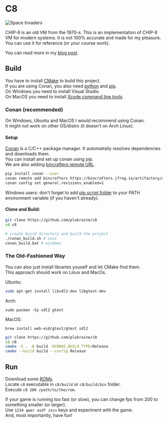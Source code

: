 # C8

![Space Invaders](https://cgmathproghome.files.wordpress.com/2021/05/d.gif?w=638&zoom=2)

CHIP-8 is an old VM from the 1970-s. This is an implementation of CHIP-8 VM for modern systems. It is not 100% accurate and made for my pleasure. You can use it for reference (or your course work).

You can read more in my [blog post](https://cgmathprog.home.blog/2021/05/20/chip-8-and-emulator-overview/).

## Build

You have to install [CMake](https://cmake.org/) to build this project.  
If you are using Conan, you also need [python](https://www.python.org/) and [pip](https://pip.pypa.io/en/stable/installing/).  
On Windows you need to install Visual Studio.  
On MacOS you need to install [Xcode command line tools](https://macpaw.com/how-to/install-command-line-tools).

### Conan (recommended)

On Windows, Ubuntu and MacOS I would recommend using Conan.  
It might not work on other OS/distro (it doesn't on Arch Linux).

#### Setup

[Conan](https://conan.io/) is a C/C++ package manager. It automatially resolves dependencies and downloads them.  
You can install and set up conan using pip.  
We are also adding [bincrafters remote URL](https://bincrafters.github.io/2020/04/19/infrastructure-changes-and-required-actions/).

```bash
pip install conan --user
conan remote add bincrafters https://bincrafters.jfrog.io/artifactory/api/conan/public-conan
conan config set general.revisions_enabled=1
```

Windows users: don't forget to add [pip script folder](https://www.onlinetutorialspoint.com/python/where-can-i-find-python-pip-in-windows.html)
to your PATH environment variable (if you haven't already).

#### Clone and Build:

```bash
git clone https://github.com/plukraine/c8
cd c8

# create build directory and build the project
./conan_build.sh # unix
conan_build.bat # windows
```

### The Old-Fashioned Way

You can also just install libraries youself and let CMake find them.  
This approach should work on Linux and MacOs.

Ubuntu:

```bash
sudo apt-get install libsdl2-dev libgtest-dev
```

Arch:

```
sudo pacman -Sy sdl2 gtest
```

MacOS:

```
brew install web-eid/gtest/gtest sdl2
```

```bash
git clone https://github.com/plukraine/c8
cd c8
cmake -S . -B build -DCMAKE_BUILD_TYPE=Release
cmake --build build --config Release
```

## Run

Download some [ROMs](https://github.com/dmatlack/chip8/tree/master/roms).  
Locate `c8` executable in `c8/build` or `c8/build/bin` folder.  
Execute `c8 200 /path/to/the/rom`.

If your game is running too fast (or slow), you can change fps from
200 to something smaller (or larger).  
Use `1234 qwer asdf zxcv` keys and experiment with the game.  
And, most importantly, have fun!
